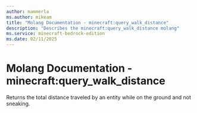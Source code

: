 ```yaml
---
author: mammerla
ms.author: mikeam
title: "Molang Documentation - minecraft:query_walk_distance"
description: "Describes the minecraft:query_walk_distance molang"
ms.service: minecraft-bedrock-edition
ms.date: 02/11/2025 
---
```


# Molang Documentation - minecraft:query_walk_distance

Returns the total distance traveled by an entity while on the ground and not sneaking.
